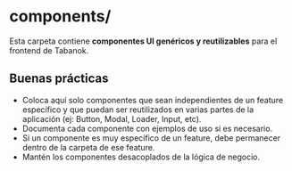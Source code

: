 # components/

Esta carpeta contiene **componentes UI genéricos y reutilizables** para el frontend de Tabanok.

## Buenas prácticas

- Coloca aquí solo componentes que sean independientes de un feature específico y que puedan ser reutilizados en varias partes de la aplicación (ej: Button, Modal, Loader, Input, etc).
- Documenta cada componente con ejemplos de uso si es necesario.
- Si un componente es muy específico de un feature, debe permanecer dentro de la carpeta de ese feature.
- Mantén los componentes desacoplados de la lógica de negocio.
